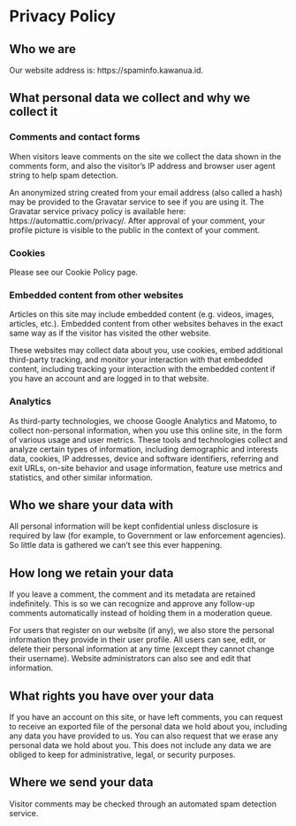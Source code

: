 # Privacy Policy

## Who we are
<p>Our website address is: https://spaminfo.kawanua.id.</p>

## What personal data we collect and why we collect it
### Comments and contact forms
<p>When visitors leave comments on the site we collect the data shown in the comments form, and also the visitor’s IP address and browser user agent string to help spam detection.</p>
<p>An anonymized string created from your email address (also called a hash) may be provided to the Gravatar service to see if you are using it. The Gravatar service privacy policy is available here: https://automattic.com/privacy/. After approval of your comment, your profile picture is visible to the public in the context of your comment.</p>

### Cookies
<p>Please see our Cookie Policy page.</p>

### Embedded content from other websites
<p>Articles on this site may include embedded content (e.g. videos, images, articles, etc.). Embedded content from other websites behaves in the exact same way as if the visitor has visited the other website.</p>
<p>These websites may collect data about you, use cookies, embed additional third-party tracking, and monitor your interaction with that embedded content, including tracking your interaction with the embedded content if you have an account and are logged in to that website.</p>

### Analytics
<p>As third-party technologies, we choose Google Analytics and Matomo, to collect non-personal information, when you use this online site, in the form of various usage and user metrics. These tools and technologies collect and analyze certain types of information, including demographic and interests data, cookies, IP addresses, device and software identifiers, referring and exit URLs, on-site behavior and usage information, feature use metrics and statistics, and other similar information.</p>

## Who we share your data with
<p>All personal information will be kept confidential unless disclosure is required by law (for example, to Government or law enforcement agencies). So little data is gathered we can’t see this ever happening.</p>

## How long we retain your data
<p>If you leave a comment, the comment and its metadata are retained indefinitely. This is so we can recognize and approve any follow-up comments automatically instead of holding them in a moderation queue.</p>
<p>For users that register on our website (if any), we also store the personal information they provide in their user profile. All users can see, edit, or delete their personal information at any time (except they cannot change their username). Website administrators can also see and edit that information.</p>

## What rights you have over your data
<p>If you have an account on this site, or have left comments, you can request to receive an exported file of the personal data we hold about you, including any data you have provided to us. You can also request that we erase any personal data we hold about you. This does not include any data we are obliged to keep for administrative, legal, or security purposes.</p>

## Where we send your data
<p>Visitor comments may be checked through an automated spam detection service.</p>
